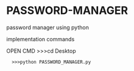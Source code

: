 # PASSWORD-MANAGER
password manager using python

implementation commands

  OPEN CMD 
      >>>cd Desktop


      >>>python PASSWORD_MANAGER.py

